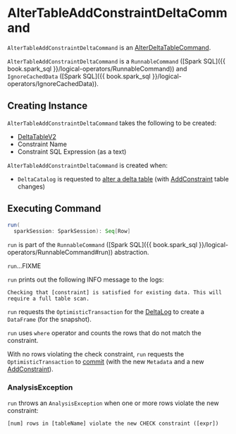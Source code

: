 # AlterTableAddConstraintDeltaCommand

`AlterTableAddConstraintDeltaCommand` is an [AlterDeltaTableCommand](AlterDeltaTableCommand.md).

`AlterTableAddConstraintDeltaCommand` is a `RunnableCommand` ([Spark SQL]({{ book.spark_sql }}/logical-operators/RunnableCommand)) and `IgnoreCachedData` ([Spark SQL]({{ book.spark_sql }}/logical-operators/IgnoreCachedData)).

## Creating Instance

`AlterTableAddConstraintDeltaCommand` takes the following to be created:

* <span id="table"> [DeltaTableV2](../../DeltaTableV2.md)
* <span id="name"> Constraint Name
* <span id="exprText"> Constraint SQL Expression (as a text)

`AlterTableAddConstraintDeltaCommand` is created when:

* `DeltaCatalog` is requested to [alter a delta table](../../DeltaCatalog.md#alterTable) (with [AddConstraint](../../constraints/AddConstraint.md) table changes)

## <span id="run"> Executing Command

```scala
run(
  sparkSession: SparkSession): Seq[Row]
```

`run` is part of the `RunnableCommand` ([Spark SQL]({{ book.spark_sql }}/logical-operators/RunnableCommand#run)) abstraction.

`run`...FIXME

`run` prints out the following INFO message to the logs:

```text
Checking that [constraint] is satisfied for existing data. This will require a full table scan.
```

`run` requests the `OptimisticTransaction` for the [DeltaLog](../../OptimisticTransaction.md#deltaLog) to create a `DataFrame` (for the snapshot).

`run` uses `where` operator and counts the rows that do not match the constraint.

With no rows violating the check constraint, `run` requests the `OptimisticTransaction` to [commit](../../OptimisticTransaction.md#commit) (with the new `Metadata` and a new [AddConstraint](../../constraints/AddConstraint.md)).

### <span id="run-AnalysisException"> AnalysisException

`run` throws an `AnalysisException` when one or more rows violate the new constraint:

```text
[num] rows in [tableName] violate the new CHECK constraint ([expr])
```
